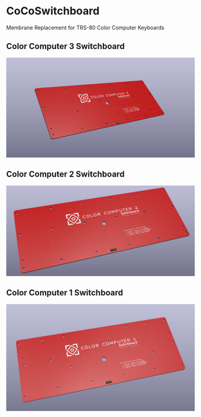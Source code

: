 # CoCoSwitchboard
Membrane Replacement for TRS-80 Color Computer Keyboards

## Color Computer 3 Switchboard
![Alt text](/CoCo3Switchboard/Photos/CoCo3SwitchBoard1.png?raw=true "CoCo3Switchboard")

## Color Computer 2 Switchboard
![Alt text](/CoCo2Switchboard/Photos/Board-Back.PNG?raw=true "CoCo2Switchboard")

## Color Computer 1 Switchboard
![Alt text](/CoCo1Switchboard/Photos/CoCo1Switchboard-Back.PNG?raw=true "CoCo1Switchboard")

